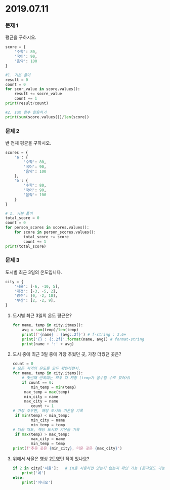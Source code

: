 # 2019.07.11

### 문제 1

평균을 구하시오.

```python
score = {
    '수학': 80,
    '국어': 90,
    '음악': 100
}
```
```python
#1. 기본 풀이
result = 0
count = 0
for scor_value in score.values():
    result += socre_value
	count += 1
print(result/count)

#2. sum 함수 활용하기
print(sum(score.values())/len(score))
```



### 문제 2

반 전체 평균을 구하시오.

```python
scores = {
    'a': {
        '수학': 80,
        '국어': 90,
        '음악': 100
    },
    'b': {
        '수학': 80,
        '국어': 90,
        '음악': 100
    }
}
```
```python
# 1. 기본 풀이
total_score = 0
count = 0
for person_scores in scores.values():
    for score in person_scores.values():
        total_score += score
        count += 1
print(total_score)
```



### 문제 3
도시별 최근 3일의 온도입니다.
```python
city = {
    '서울': [-6, -10, 5],
    '대전': [-3, -5, 2],
    '광주': [0, -2, 10],
    '부산': [2, -2, 9],
}
```


1. 도시별 최근 3일의 온도 평균은?

   ```python
   for name, temp in city.itmes():
       avg = sum(temp)/len(temp)
       print(f'{name} : {avg:.2f}') # f-string : 3.6+
       print('{} : {:.2f}'.format(name, avg)) # format-string
       print(name + ':' + avg)
   ```

   

2. 도시 중에 최근 3일 중에 가장 추웠던 곳, 가장 더웠던 곳은?

   ```python
   count = 0
   # 모든 지역의 온도를 모두 확인하면서,
   for name, temp in city.items():
       # 첫번째 반복때는 모두 다 저장 (temp가 음수일 수도 있어서)
       if count == 0:
           min_temp = min(temp)
   		max_temp = max(temp)
   		min_city = name
   		max_city = name
           count += 1
   # 가장 추우면, 해당 도시와 기온을 기록
   	if min(temp) < min_temp:
           min_city = name
           min_temp = temp
   # 더울 때도, 해당 도시와 기온을 기록
   	if max(temp) > max_temp:
           max_city = name
           min_temp = temp
   print(f'추운 곳은 {min_city}, 더운 곳은 {max_city}')
   ```

   

3. 위에서 서울은 영상 2도였던 적이 있나요?

   ``` python
   if 2 in city['서울']:   # in을 사용하면 있는지 없는지 확인 가능 (문자열도 가능)
       print('네')
   else:
       print('아니오')
   ```

   

